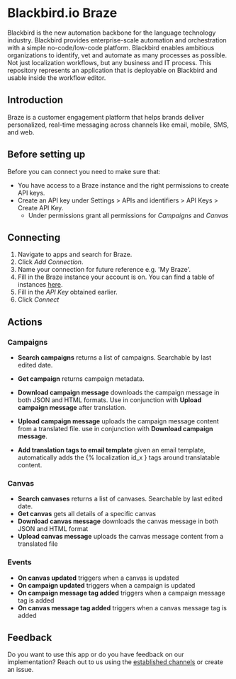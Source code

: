 # Blackbird.io Braze

Blackbird is the new automation backbone for the language technology industry. Blackbird provides enterprise-scale automation and orchestration with a simple no-code/low-code platform. Blackbird enables ambitious organizations to identify, vet and automate as many processes as possible. Not just localization workflows, but any business and IT process. This repository represents an application that is deployable on Blackbird and usable inside the workflow editor.

## Introduction

<!-- begin docs -->

Braze is a customer engagement platform that helps brands deliver personalized, real-time messaging across channels like email, mobile, SMS, and web.

## Before setting up

Before you can connect you need to make sure that:

- You have access to a Braze instance and the right permissions to create API keys.
- Create an API key under Settings > APIs and identifiers > API Keys > Create API Key.
  - Under permissions grant all permissions for _Campaigns_ and _Canvas_

## Connecting

1. Navigate to apps and search for Braze.
2. Click _Add Connection_.
3. Name your connection for future reference e.g. 'My Braze'.
4. Fill in the Braze instance your account is on. You can find a table of instances [here](https://www.braze.com/docs/api/basics/#braze-rest-api-collection).
5. Fill in the _API Key_ obtained earlier.
6. Click _Connect_

## Actions

### Campaigns

- **Search campaigns** returns a list of campaigns. Searchable by last edited date.
- **Get campaign** returns campaign metadata.
- **Download campaign message** downloads the campaign message in both JSON and HTML formats. Use in conjunction with **Upload campaign message** after translation.
- **Upload campaign message** uploads the campaign message content from a translated file. use in conjunction with **Download campaign message**.

- **Add translation tags to email template** given an email template, automatically adds the {% localization id_x } tags around translatable content.

### Canvas

- **Search canvases** returns a list of canvases. Searchable by last edited date.
- **Get canvas** gets all details of a specific canvas
- **Download canvas message** downloads the canvas message in both JSON and HTML format
- **Upload canvas message** uploads the canvas message content from a translated file

### Events

- **On canvas updated** triggers when a canvas is updated
- **On campaign updated**  triggers when a campaign is updated
- **On campaign message tag added** triggers when a campaign message tag is added
- **On canvas message tag added** triggers when a canvas message tag is added

## Feedback

Do you want to use this app or do you have feedback on our implementation? Reach out to us using the [established channels](https://www.blackbird.io/) or create an issue.

<!-- end docs -->

